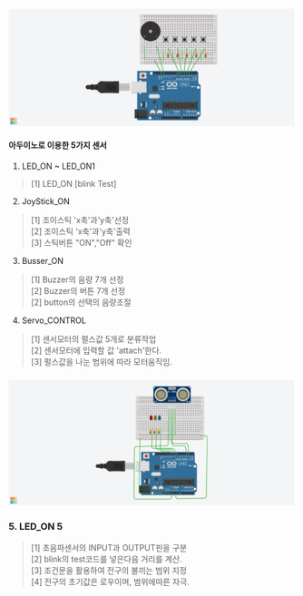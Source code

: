 ### ![Terrific](../../image/JoyStick_ON.png)
#### 아두이노로 이용한 5가지 센서
1. LED_ON ~ LED_ON1
> [1] LED_ON [blink Test]<br>
2. JoyStick_ON
> [1] 조이스틱 'x축'과'y축'선정 <br>
> [2] 조이스틱 'x축'과'y축'출력 <br>
> [3] 스틱버튼 "ON","Off" 확인 <br>
3. Busser_ON
> [1] Buzzer의 음량 7개 선정 <br>
> [2] Buzzer의 버튼 7개 선정 <br>
> [2] button의 선택의 음량조절 <br>
4. Servo_CONTROL
> [1] 센서모터의 펄스값 5개로 분류작업 <br>
> [2] 센서모터에 입력할 값 'attach'한다. <br>
> [3] 펄스값을 나눈 범위에 따라 모터움직임. <br>

### ![Terrific](../../image/Ultrasonic_LEDON.png)
### 5. LED_ON 5
> [1] 초음파센서의 INPUT과 OUTPUT핀을 구분 <br>
> [2] blink의 test코드를 넣은다음 거리를 계산. <br>
> [3] 조건문을 활용하여 전구의 불끼는 범위 지정 <br>
> [4] 전구의 초기값은 로우이며, 범위에따른 자극. <br>